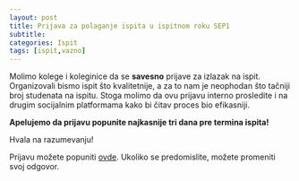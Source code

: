 ```yaml
---
layout: post
title: Prijava za polaganje ispita u ispitnom roku SEP1
subtitle: 
categories: Ispit
tags: [ispit,vazno]
---
```


Molimo kolege i koleginice da se **savesno** prijave za izlazak na ispit.
Organizovali bismo ispit što kvalitetnije, a za to nam je neophodan što 
tačniji broj studenata na ispitu. Stoga molimo da ovu prijavu interno 
prosledite i na drugim socijalnim platformama kako bi čitav proces bio efikasniji.

**Apelujemo da prijavu popunite najkasnije tri dana pre termina ispita!**

Hvala na razumevanju!

Prijavu možete popuniti [ovde](https://forms.gle/UFD7C4bvR1ZHSaup8). Ukoliko se 
predomislite, možete promeniti svoj odgovor.

